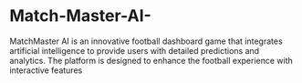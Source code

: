# Match-Master-AI-
MatchMaster AI is an innovative football dashboard game that integrates artificial intelligence to provide users with detailed predictions and analytics. The platform is designed to enhance the football experience with interactive features
